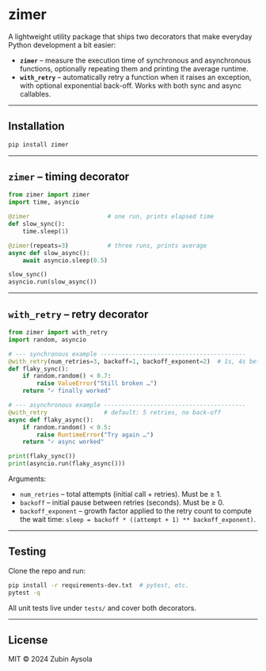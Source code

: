 # zimer

A lightweight utility package that ships two decorators that make everyday Python development a bit easier:

* **`zimer`** – measure the execution time of synchronous and asynchronous functions, optionally repeating them and printing the average runtime.
* **`with_retry`** – automatically retry a function when it raises an exception, with optional exponential back-off. Works with both sync and async callables.

---

## Installation

```bash
pip install zimer
```

---

## `zimer` – timing decorator

```python
from zimer import zimer
import time, asyncio

@zimer                      # one run, prints elapsed time
def slow_sync():
    time.sleep(1)

@zimer(repeats=3)           # three runs, prints average
async def slow_async():
    await asyncio.sleep(0.5)

slow_sync()
asyncio.run(slow_async())
```

---

## `with_retry` – retry decorator

```python
from zimer import with_retry
import random, asyncio

# --- synchronous example -----------------------------------------
@with_retry(num_retries=3, backoff=1, backoff_exponent=2)  # 1s, 4s between tries
def flaky_sync():
    if random.random() < 0.7:
        raise ValueError("Still broken …")
    return "✓ finally worked"

# --- asynchronous example ----------------------------------------
@with_retry                # default: 5 retries, no back-off
async def flaky_async():
    if random.random() < 0.5:
        raise RuntimeError("Try again …")
    return "✓ async worked"

print(flaky_sync())
print(asyncio.run(flaky_async()))
```

Arguments:
* `num_retries` – total attempts (initial call + retries). Must be ≥ 1.
* `backoff` – initial pause between retries (seconds). Must be ≥ 0.
* `backoff_exponent` – growth factor applied to the retry count to compute the
  wait time: `sleep = backoff * ((attempt + 1) ** backoff_exponent)`.

---

## Testing

Clone the repo and run:

```bash
pip install -r requirements-dev.txt  # pytest, etc.
pytest -q
```

All unit tests live under `tests/` and cover both decorators.

---

## License

MIT © 2024 Zubin Aysola
